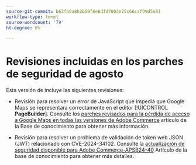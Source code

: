 ```yaml
---
source-git-commit: b63fa9a8b2b59f6e8dfd7003e75c66caf99d5e81
workflow-type: tm+mt
source-wordcount: '79'
ht-degree: 0%

---
```

# Revisiones incluidas en los parches de seguridad de agosto

Esta versión de incluye las siguientes revisiones:

* Revisión para resolver un error de JavaScript que impedía que Google Maps se representara correctamente en el editor [!UICONTROL **PageBuilder**]. Consulte los [parches revisados para la pérdida de acceso a Google Maps en todas las versiones de Adobe Commerce](https://experienceleague.adobe.com/es/docs/commerce-knowledge-base/kb/troubleshooting/site-down-or-unresponsive/revised-patches-for-google-maps-access-loss-on-all-adobe-commerce-versions) artículo de la Base de conocimiento para obtener más información.

<!--
ACP2E-3156
ACP2E-3157
ACP2E-3158
ACP2E-3159
-->

* Revisión para resolver un problema de validación de token web JSON (JWT) relacionado con CVE-2024-34102. Consulte la [actualización de seguridad disponible para Adobe Commerce-APSB24-40](https://experienceleague.adobe.com/es/docs/commerce-knowledge-base/kb/troubleshooting/known-issues-patches-attached/security-update-available-for-adobe-commerce-apsb24-40-revised-to-include-isolated-patch-for-cve-2024-34102) Artículo de la base de conocimiento para obtener más detalles.

<!--
AC-12486
AC-12487
AC-12488
AC-12489
--->